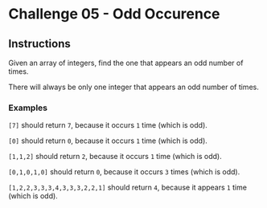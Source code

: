 # Challenge 05 - Odd Occurence

## Instructions

Given an array of integers, find the one that appears an odd number of times.

There will always be only one integer that appears an odd number of times.

### Examples

`[7]` should return `7`, because it occurs `1` time (which is odd).

`[0]` should return `0`, because it occurs `1` time (which is odd).

`[1,1,2]` should return `2`, because it occurs `1` time (which is odd).

`[0,1,0,1,0]` should return `0`, because it occurs `3` times (which is odd).

`[1,2,2,3,3,3,4,3,3,3,2,2,1]` should return `4`, because it appears `1` time (which is odd).